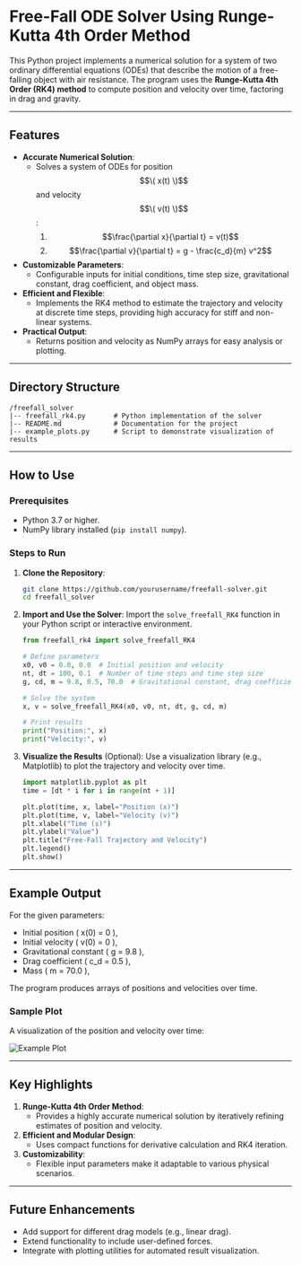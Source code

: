 # Free-Fall ODE Solver Using Runge-Kutta 4th Order Method

This Python project implements a numerical solution for a system of two ordinary differential equations (ODEs) that describe the motion of a free-falling object with air resistance. The program uses the **Runge-Kutta 4th Order (RK4) method** to compute position and velocity over time, factoring in drag and gravity.

---

## Features
- **Accurate Numerical Solution**:
  - Solves a system of ODEs for position $$\( x(t) \)$$ and velocity $$\( v(t) \)$$:
    1. $$\frac{\partial x}{\partial t} = v(t)$$
    2. $$\frac{\partial v}{\partial t} = g - \frac{c_d}{m} v^2$$
- **Customizable Parameters**:
  - Configurable inputs for initial conditions, time step size, gravitational constant, drag coefficient, and object mass.
- **Efficient and Flexible**:
  - Implements the RK4 method to estimate the trajectory and velocity at discrete time steps, providing high accuracy for stiff and non-linear systems.
- **Practical Output**:
  - Returns position and velocity as NumPy arrays for easy analysis or plotting.

---

## Directory Structure
```
/freefall_solver
|-- freefall_rk4.py       # Python implementation of the solver
|-- README.md             # Documentation for the project
|-- example_plots.py      # Script to demonstrate visualization of results
```

---

## How to Use

### **Prerequisites**
- Python 3.7 or higher.
- NumPy library installed (`pip install numpy`).

### **Steps to Run**
1. **Clone the Repository**:
   ```bash
   git clone https://github.com/yourusername/freefall-solver.git
   cd freefall_solver
   ```

2. **Import and Use the Solver**:
   Import the `solve_freefall_RK4` function in your Python script or interactive environment.

   ```python
   from freefall_rk4 import solve_freefall_RK4

   # Define parameters
   x0, v0 = 0.0, 0.0  # Initial position and velocity
   nt, dt = 100, 0.1  # Number of time steps and time step size
   g, cd, m = 9.8, 0.5, 70.0  # Gravitational constant, drag coefficient, mass

   # Solve the system
   x, v = solve_freefall_RK4(x0, v0, nt, dt, g, cd, m)

   # Print results
   print("Position:", x)
   print("Velocity:", v)
   ```

3. **Visualize the Results** (Optional):
   Use a visualization library (e.g., Matplotlib) to plot the trajectory and velocity over time.

   ```python
   import matplotlib.pyplot as plt
   time = [dt * i for i in range(nt + 1)]

   plt.plot(time, x, label="Position (x)")
   plt.plot(time, v, label="Velocity (v)")
   plt.xlabel("Time (s)")
   plt.ylabel("Value")
   plt.title("Free-Fall Trajectory and Velocity")
   plt.legend()
   plt.show()
   ```

---

## Example Output
For the given parameters:
- Initial position \( x(0) = 0 \),
- Initial velocity \( v(0) = 0 \),
- Gravitational constant \( g = 9.8 \),
- Drag coefficient \( c_d = 0.5 \),
- Mass \( m = 70.0 \),

The program produces arrays of positions and velocities over time.

### **Sample Plot**
A visualization of the position and velocity over time:

![Example Plot](example_plot.png)

---

## Key Highlights
1. **Runge-Kutta 4th Order Method**:
   - Provides a highly accurate numerical solution by iteratively refining estimates of position and velocity.
2. **Efficient and Modular Design**:
   - Uses compact functions for derivative calculation and RK4 iteration.
3. **Customizability**:
   - Flexible input parameters make it adaptable to various physical scenarios.

---

## Future Enhancements
- Add support for different drag models (e.g., linear drag).
- Extend functionality to include user-defined forces.
- Integrate with plotting utilities for automated result visualization.